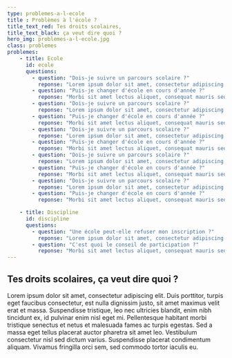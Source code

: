 ```yaml
---
type: problemes-a-l-ecole
title : Problèmes à l'école ?
title_text_red: Tes droits scolaires,
title_text_black: ça veut dire quoi ?
hero_img: problemes-a-l-ecole.jpg
class: problemes
problemes:
    - title: Ecole
      id: ecole
      questions:
        - question: "Dois-je suivre un parcours scolaire ?"
          reponse: "Lorem ipsum dolor sit amet, consectetur adipiscing elit. Duis porttitor, turpis eget faucibus consectetur, est nulla dignissim justo, sit amet maximus velit erat et massa. Suspendisse tristique, leo nec ultricies blandit, enim nibh tincidunt ex, id pulvinar enim nisl eget mi. Pellentesque habitant morbi tristique senectus et netus et malesuada fames ac turpis egestas. Sed a massa eget tellus placerat auctor pharetra sit amet leo. Vestibulum consectetur nisl sed dictum varius. Suspendisse placerat condimentum aliquam. Vivamus fringilla orci sem, sed commodo tortor iaculis eu." 
        - question: "Puis-je changer d'école en cours d'année ?"
          reponse: "Morbi sit amet lectus aliquet, consequat mauris sed, mollis ligula. Nam maximus tincidunt ante, eget semper urna ultrices at. Sed posuere mi ac felis scelerisque, at gravida quam tempor. Sed quis velit a odio hendrerit consectetur. Fusce ex mauris, accumsan sit amet aliquam vitae, porttitor vel urna." 
        - question: "Dois-je suivre un parcours scolaire ?"
          reponse: "Lorem ipsum dolor sit amet, consectetur adipiscing elit. Duis porttitor, turpis eget faucibus consectetur, est nulla dignissim justo, sit amet maximus velit erat et massa. Suspendisse tristique, leo nec ultricies blandit, enim nibh tincidunt ex, id pulvinar enim nisl eget mi. Pellentesque habitant morbi tristique senectus et netus et malesuada fames ac turpis egestas. Sed a massa eget tellus placerat auctor pharetra sit amet leo. Vestibulum consectetur nisl sed dictum varius. Suspendisse placerat condimentum aliquam. Vivamus fringilla orci sem, sed commodo tortor iaculis eu." 
        - question: "Puis-je changer d'école en cours d'année ?"
          reponse: "Morbi sit amet lectus aliquet, consequat mauris sed, mollis ligula. Nam maximus tincidunt ante, eget semper urna ultrices at. Sed posuere mi ac felis scelerisque, at gravida quam tempor. Sed quis velit a odio hendrerit consectetur. Fusce ex mauris, accumsan sit amet aliquam vitae, porttitor vel urna." 
        - question: "Dois-je suivre un parcours scolaire ?"
          reponse: "Lorem ipsum dolor sit amet, consectetur adipiscing elit. Duis porttitor, turpis eget faucibus consectetur, est nulla dignissim justo, sit amet maximus velit erat et massa. Suspendisse tristique, leo nec ultricies blandit, enim nibh tincidunt ex, id pulvinar enim nisl eget mi. Pellentesque habitant morbi tristique senectus et netus et malesuada fames ac turpis egestas. Sed a massa eget tellus placerat auctor pharetra sit amet leo. Vestibulum consectetur nisl sed dictum varius. Suspendisse placerat condimentum aliquam. Vivamus fringilla orci sem, sed commodo tortor iaculis eu." 
        - question: "Puis-je changer d'école en cours d'année ?"
          reponse: "Morbi sit amet lectus aliquet, consequat mauris sed, mollis ligula. Nam maximus tincidunt ante, eget semper urna ultrices at. Sed posuere mi ac felis scelerisque, at gravida quam tempor. Sed quis velit a odio hendrerit consectetur. Fusce ex mauris, accumsan sit amet aliquam vitae, porttitor vel urna." 
        - question: "Dois-je suivre un parcours scolaire ?"
          reponse: "Lorem ipsum dolor sit amet, consectetur adipiscing elit. Duis porttitor, turpis eget faucibus consectetur, est nulla dignissim justo, sit amet maximus velit erat et massa. Suspendisse tristique, leo nec ultricies blandit, enim nibh tincidunt ex, id pulvinar enim nisl eget mi. Pellentesque habitant morbi tristique senectus et netus et malesuada fames ac turpis egestas. Sed a massa eget tellus placerat auctor pharetra sit amet leo. Vestibulum consectetur nisl sed dictum varius. Suspendisse placerat condimentum aliquam. Vivamus fringilla orci sem, sed commodo tortor iaculis eu." 
        - question: "Puis-je changer d'école en cours d'année ?"
          reponse: "Morbi sit amet lectus aliquet, consequat mauris sed, mollis ligula. Nam maximus tincidunt ante, eget semper urna ultrices at. Sed posuere mi ac felis scelerisque, at gravida quam tempor. Sed quis velit a odio hendrerit consectetur. Fusce ex mauris, accumsan sit amet aliquam vitae, porttitor vel urna." 
        - question: "Dois-je suivre un parcours scolaire ?"
          reponse: "Lorem ipsum dolor sit amet, consectetur adipiscing elit. Duis porttitor, turpis eget faucibus consectetur, est nulla dignissim justo, sit amet maximus velit erat et massa. Suspendisse tristique, leo nec ultricies blandit, enim nibh tincidunt ex, id pulvinar enim nisl eget mi. Pellentesque habitant morbi tristique senectus et netus et malesuada fames ac turpis egestas. Sed a massa eget tellus placerat auctor pharetra sit amet leo. Vestibulum consectetur nisl sed dictum varius. Suspendisse placerat condimentum aliquam. Vivamus fringilla orci sem, sed commodo tortor iaculis eu." 
        - question: "Puis-je changer d'école en cours d'année ?"
          reponse: "Morbi sit amet lectus aliquet, consequat mauris sed, mollis ligula. Nam maximus tincidunt ante, eget semper urna ultrices at. Sed posuere mi ac felis scelerisque, at gravida quam tempor. Sed quis velit a odio hendrerit consectetur. Fusce ex mauris, accumsan sit amet aliquam vitae, porttitor vel urna." 

    - title: Discipline
      id: discipline
      questions:
        - question: "Une école peut-elle refuser mon inscription ?"
          reponse: "Lorem ipsum dolor sit amet, consectetur adipiscing elit. Duis porttitor, turpis eget faucibus consectetur, est nulla dignissim justo, sit amet maximus velit erat et massa. Suspendisse tristique, leo nec ultricies blandit, enim nibh tincidunt ex, id pulvinar enim nisl eget mi. Pellentesque habitant morbi tristique senectus et netus et malesuada fames ac turpis egestas. Sed a massa eget tellus placerat auctor pharetra sit amet leo. Vestibulum consectetur nisl sed dictum varius. Suspendisse placerat condimentum aliquam. Vivamus fringilla orci sem, sed commodo tortor iaculis eu." 
        - question: "C'est quoi le conseil de participation ?"
          reponse: "Morbi sit amet lectus aliquet, consequat mauris sed, mollis ligula. Nam maximus tincidunt ante, eget semper urna ultrices at. Sed posuere mi ac felis scelerisque, at gravida quam tempor. Sed quis velit a odio hendrerit consectetur. Fusce ex mauris, accumsan sit amet aliquam vitae, porttitor vel urna." 
---
```


## Tes droits scolaires, ça veut dire quoi ?

Lorem ipsum dolor sit amet, consectetur adipiscing elit. Duis porttitor, turpis eget faucibus consectetur, est nulla dignissim justo, sit amet maximus velit erat et massa. Suspendisse tristique, leo nec ultricies blandit, enim nibh tincidunt ex, id pulvinar enim nisl eget mi. Pellentesque habitant morbi tristique senectus et netus et malesuada fames ac turpis egestas. Sed a massa eget tellus placerat auctor pharetra sit amet leo. Vestibulum consectetur nisl sed dictum varius. Suspendisse placerat condimentum aliquam. Vivamus fringilla orci sem, sed commodo tortor iaculis eu.